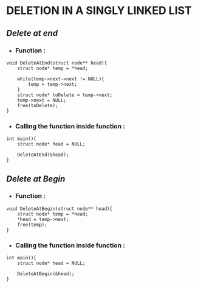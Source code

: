 # DELETION IN A SINGLY LINKED LIST

## _Delete at end_

- ### Function :

```
void DeleteAtEnd(struct node** head){
    struct node* temp = *head;

    while(temp->next->next != NULL){
        temp = temp->next;
    }
    struct node* toDelete = temp->next;
    temp->next = NULL;
    free(toDelete);
}
```

- ### Calling the function inside function :

```
int main(){
    struct node* head = NULL;

    DeleteAtEnd(&head);
}
```


## _Delete at Begin_

- ### Function :

```
void DeleteAtBegin(struct node** head){
    struct node* temp = *head;
    *head = temp->next;
    free(temp);
}
```

- ### Calling the function inside function :

```
int main(){
    struct node* head = NULL;

    DeleteAtBegin(&head);
}
```
